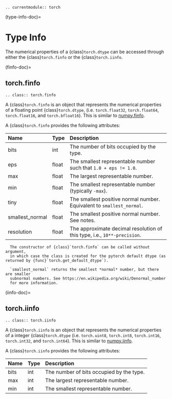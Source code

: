 ```{eval-rst}
.. currentmodule:: torch
```

(type-info-doc)=
# Type Info

The numerical properties of a {class}`torch.dtype` can be accessed through either the {class}`torch.finfo` or the {class}`torch.iinfo`.

(finfo-doc)=
## torch.finfo

```{eval-rst}
.. class:: torch.finfo
```

A {class}`torch.finfo` is an object that represents the numerical properties of a floating point
{class}`torch.dtype`, (i.e. ``torch.float32``, ``torch.float64``, ``torch.float16``, and ``torch.bfloat16``).
This is similar to [numpy.finfo](https://numpy.org/doc/stable/reference/generated/numpy.finfo.html).

A {class}`torch.finfo` provides the following attributes:

| Name            | Type  | Description                                                                |
| :-------------- | :---- | :------------------------------------------------------------------------- |
| bits            | int   | The number of bits occupied by the type.                                   |
| eps             | float | The smallest representable number such that ``1.0 + eps != 1.0``.          |
| max             | float | The largest representable number.                                          |
| min             | float | The smallest representable number (typically ``-max``).                    |
| tiny            | float | The smallest positive normal number. Equivalent to ``smallest_normal``.    |
| smallest_normal | float | The smallest positive normal number. See notes.                            |
| resolution      | float | The approximate decimal resolution of this type, i.e., ``10**-precision``. |

```{note}
  The constructor of {class}`torch.finfo` can be called without argument,
  in which case the class is created for the pytorch default dtype (as returned by {func}`torch.get_default_dtype`).
```

```{note}
  `smallest_normal` returns the smallest *normal* number, but there are smaller
  subnormal numbers. See https://en.wikipedia.org/wiki/Denormal_number
  for more information.
```

(iinfo-doc)=
## torch.iinfo

```{eval-rst}
.. class:: torch.iinfo
```

A {class}`torch.iinfo` is an object that represents the numerical properties of a integer
{class}`torch.dtype` (i.e. ``torch.uint8``, ``torch.int8``, ``torch.int16``, ``torch.int32``, and ``torch.int64``).
This is similar to [numpy.iinfo](https://numpy.org/doc/stable/reference/generated/numpy.iinfo.html).

A {class}`torch.iinfo` provides the following attributes:

| Name | Type | Description                              |
| :--- | :--- | :--------------------------------------- |
| bits | int  | The number of bits occupied by the type. |
| max  | int  | The largest representable number.        |
| min  | int  | The smallest representable number.       |

